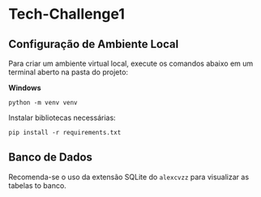 # Tech-Challenge1

## Configuração de Ambiente Local

Para criar um ambiente virtual local, execute os comandos abaixo em um terminal aberto na pasta do projeto:

**Windows**

`python -m venv venv`

Instalar bibliotecas necessárias:

`pip install -r requirements.txt`

## Banco de Dados

Recomenda-se o uso da extensão SQLite do `alexcvzz` para visualizar as tabelas to banco.
